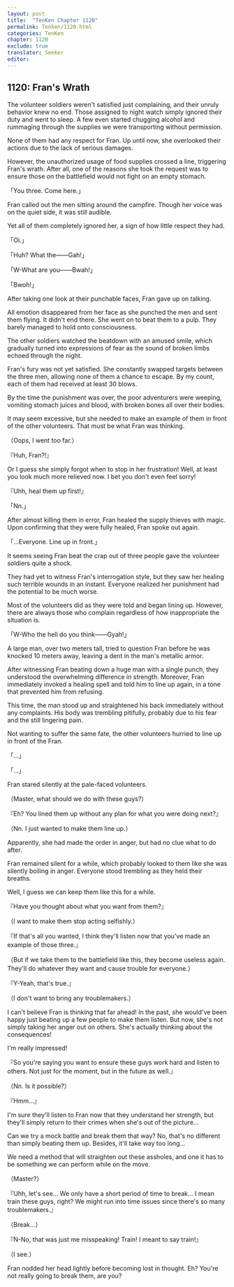 ```yaml
---
layout: post
title:  "TenKen Chapter 1120"
permalink: Tenken/1120.html
categories: TenKen
chapter: 1120
exclude: true
translator: Seeker
editor: 
---
```

<h2>1120: Fran's Wrath</h2>

The volunteer soldiers weren't satisfied just complaining, and their unruly behavior knew no end. Those assigned to night watch simply ignored their duty and went to sleep. A few even started chugging alcohol and rummaging through the supplies we were transporting without permission.

None of them had any respect for Fran. Up until now, she overlooked their actions due to the lack of serious damages.

However, the unauthorized usage of food supplies crossed a line, triggering Fran's wrath. After all, one of the reasons she took the request was to ensure those on the battlefield would not fight on an empty stomach.

「You three. Come here.」

Fran called out the men sitting around the campfire. Though her voice was on the quiet side, it was still audible.

Yet all of them completely ignored her, a sign of how little respect they had.

「Oi.」

「Huh? What the――Gah!」

「W-What are you――Bwah!」

「Bwoh!」

After taking one look at their punchable faces, Fran gave up on talking.

All emotion disappeared from her face as she punched the men and sent them flying. It didn't end there. She went on to beat them to a pulp. They barely managed to hold onto consciousness.

The other soldiers watched the beatdown with an amused smile, which gradually turned into expressions of fear as the sound of broken limbs echoed through the night.

Fran's fury was not yet satisfied. She constantly swapped targets between the three men, allowing none of them a chance to escape. By my count, each of them had received at least 30 blows.

By the time the punishment was over, the poor adventurers were weeping, vomiting stomach juices and blood, with broken bones all over their bodies.

It may seem excessive, but she needed to make an example of them in front of the other volunteers. That must be what Fran was thinking.

（Oops, I went too far.）

『Huh, Fran?!』

Or I guess she simply forgot when to stop in her frustration! Well, at least you look much more relieved now. I bet you don't even feel sorry!

『Uhh, heal them up first!』

「Nn.」

After almost killing them in error, Fran healed the supply thieves with magic. Upon confirming that they were fully healed, Fran spoke out again.

「...Everyone. Line up in front.」

It seems seeing Fran beat the crap out of three people gave the volunteer soldiers quite a shock.

They had yet to witness Fran's interrogation style, but they saw her healing such terrible wounds in an instant. Everyone realized her punishment had the potential to be much worse.

Most of the volunteers did as they were told and began lining up. However, there are always those who complain regardless of how inappropriate the situation is.

「W-Who the hell do you think――Gyah!」

A large man, over two meters tall, tried to question Fran before he was knocked 10 meters away, leaving a dent in the man's metallic armor.

After witnessing Fran beating down a huge man with a single punch, they understood the overwhelming difference in strength. Moreover, Fran immediately invoked a healing spell and told him to line up again, in a tone that prevented him from refusing.

This time, the man stood up and straightened his back immediately without any complaints. His body was trembling pitifully, probably due to his fear and the still lingering pain.

Not wanting to suffer the same fate, the other volunteers hurried to line up in front of the Fran.

「...」

「...」

Fran stared silently at the pale-faced volunteers.

（Master, what should we do with these guys?）

『Eh? You lined them up without any plan for what you were doing next?』

（Nn. I just wanted to make them line up.）

Apparently, she had made the order in anger, but had no clue what to do after.

Fran remained silent for a while, which probably looked to them like she was silently boiling in anger. Everyone stood trembling as they held their breaths.

Well, I guess we can keep them like this for a while.

『Have you thought about what you want from them?』

（I want to make them stop acting selfishly.）

『If that's all you wanted, I think they'll listen now that you've made an example of those three.』

（But if we take them to the battlefield like this, they become useless again. They'll do whatever they want and cause trouble for everyone.）

『Y-Yeah, that's true.』

（I don't want to bring any troublemakers.）

I can't believe Fran is thinking that far ahead! In the past, she would've been happy just beating up a few people to make them listen. But now, she's not simply taking her anger out on others. She's actually thinking about the consequences!

I'm really impressed!

『So you're saying you want to ensure these guys work hard and listen to others. Not just for the moment, but in the future as well.』

（Nn. Is it possible?）

『Hmm...』

I'm sure they'll listen to Fran now that they understand her strength, but they'll simply return to their crimes when she's out of the picture...

Can we try a mock battle and break them that way? No, that's no different than simply beating them up. Besides, it'll take way too long...

We need a method that will straighten out these assholes, and one it has to be something we can perform while on the move.

（Master?）

『Uhh, let's see... We only have a short period of time to break... I mean train these guys, right? We might run into time issues since there's so many troublemakers.』

（Break...）

『N-No, that was just me misspeaking! Train! I meant to say train!』

（I see.）

Fran nodded her head lightly before becoming lost in thought. Eh? You're not really going to break them, are you?



